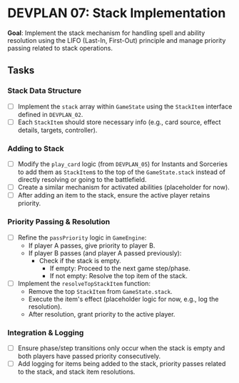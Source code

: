 # DEVPLAN 07: Stack Implementation

**Goal**: Implement the stack mechanism for handling spell and ability resolution using the LIFO (Last-In, First-Out) principle and manage priority passing related to stack operations.

## Tasks

### Stack Data Structure
- [ ] Implement the `stack` array within `GameState` using the `StackItem` interface defined in `DEVPLAN_02`.
- [ ] Each `StackItem` should store necessary info (e.g., card source, effect details, targets, controller).

### Adding to Stack
- [ ] Modify the `play_card` logic (from `DEVPLAN_05`) for Instants and Sorceries to add them as `StackItem`s to the top of the `GameState.stack` instead of directly resolving or going to the battlefield.
- [ ] Create a similar mechanism for activated abilities (placeholder for now).
- [ ] After adding an item to the stack, ensure the active player retains priority.

### Priority Passing & Resolution
- [ ] Refine the `passPriority` logic in `GameEngine`:
    - If player A passes, give priority to player B.
    - If player B passes (and player A passed previously):
        - Check if the stack is empty.
            - If empty: Proceed to the next game step/phase.
            - If not empty: Resolve the top item of the stack.
- [ ] Implement the `resolveTopStackItem` function:
    - Remove the top `StackItem` from `GameState.stack`.
    - Execute the item's effect (placeholder logic for now, e.g., log the resolution).
    - After resolution, grant priority to the active player.

### Integration & Logging
- [ ] Ensure phase/step transitions only occur when the stack is empty and both players have passed priority consecutively.
- [ ] Add logging for items being added to the stack, priority passes related to the stack, and stack item resolutions.

